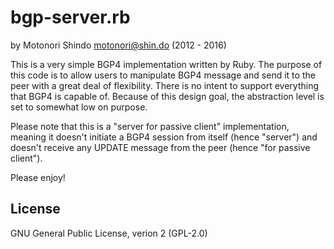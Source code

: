 bgp-server.rb
=============

by Motonori Shindo <motonori@shin.do> (2012 - 2016)

This is a very simple BGP4 implementation written by Ruby. The purpose of 
this code is to allow users to manipulate BGP4 message and send it to the 
peer with a great deal of flexibility. There is no intent to support 
everything that BGP4 is capable of. Because of this design goal, the 
abstraction level is set to somewhat low on purpose.

Please note that this is a "server for passive client" implementation, 
meaning it doesn't initiate a BGP4 session from itself (hence "server") 
and doesn't receive any UPDATE message from the peer (hence "for passive 
client"). 

Please enjoy!

License
-------

GNU General Public License, verion 2 (GPL-2.0)
